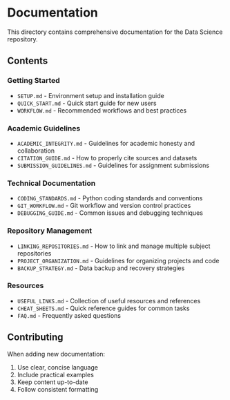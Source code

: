 # Documentation

This directory contains comprehensive documentation for the Data Science repository.

## Contents

### Getting Started
- `SETUP.md` - Environment setup and installation guide
- `QUICK_START.md` - Quick start guide for new users
- `WORKFLOW.md` - Recommended workflows and best practices

### Academic Guidelines
- `ACADEMIC_INTEGRITY.md` - Guidelines for academic honesty and collaboration
- `CITATION_GUIDE.md` - How to properly cite sources and datasets
- `SUBMISSION_GUIDELINES.md` - Guidelines for assignment submissions

### Technical Documentation  
- `CODING_STANDARDS.md` - Python coding standards and conventions
- `GIT_WORKFLOW.md` - Git workflow and version control practices
- `DEBUGGING_GUIDE.md` - Common issues and debugging techniques

### Repository Management
- `LINKING_REPOSITORIES.md` - How to link and manage multiple subject repositories
- `PROJECT_ORGANIZATION.md` - Guidelines for organizing projects and code
- `BACKUP_STRATEGY.md` - Data backup and recovery strategies

### Resources
- `USEFUL_LINKS.md` - Collection of useful resources and references
- `CHEAT_SHEETS.md` - Quick reference guides for common tasks
- `FAQ.md` - Frequently asked questions

## Contributing

When adding new documentation:
1. Use clear, concise language
2. Include practical examples
3. Keep content up-to-date
4. Follow consistent formatting